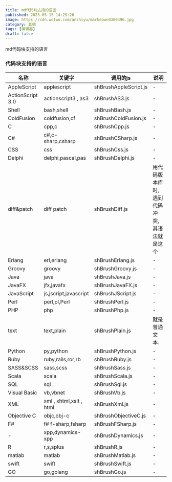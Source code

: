 ```yaml
---
title: md代码块支持的语言
published: 2023-05-15 14:29:26
image: https://cdn.wdtwo.com/anzhiyu/markdown0380496.jpg
category: 其他
tags: [编辑器]
draft: false
---
```

 md代码块支持的语言

<!--more-->
### 代码块支持的语言

| 名称 | 关键字 | 调用的js | 说明 |
| -- | -- | -- | -- |
| AppleScript | applescript | shBrushAppleScript.js | - |
| ActionScript 3.0 | actionscript3 , as3 | shBrushAS3.js | - |
| Shell | bash,shell | shBrushBash.js | - |
| ColdFusion | coldfusion,cf | shBrushColdFusion.js | - |
| C | cpp,c | shBrushCpp.js | - |
| C# | c#,c-sharp,csharp | shBrushCSharp.js | - |
| CSS | css | shBrushCss.js | - |
| Delphi | delphi,pascal,pas | shBrushDelphi.js | - |
| diff&patch | diff patch | shBrushDiff.js | 用代码版本库时,遇到代码冲突,其语法就是这个 |
| Erlang | erl,erlang | shBrushErlang.js | - |
| Groovy | groovy | shBrushGroovy.js | - |
| Java | java | shBrushJava.js | - |
| JavaFX | jfx,javafx | shBrushJavaFX.js | - |
| JavaScript | js,jscript,javascript | shBrushJScript.js | - |
| Perl | perl,pl,Perl | shBrushPerl.js | - |
| PHP | php | shBrushPhp.js | - |
| text | text,plain | shBrushPlain.js	| 就是普通文本. |
| Python | py,python | shBrushPython.js | - |
| Ruby | ruby,rails,ror,rb | shBrushRuby.js | - |
| SASS&SCSS | sass,scss | shBrushSass.js | - |
| Scala | scala | shBrushScala.js | - |
| SQL | sql | shBrushSql.js | - |
| Visual Basic | vb,vbnet | shBrushVb.js | - |
| XML | xml , xhtml,xslt , html | shBrushXml.js | - |
| Objective C | objc,obj-c | shBrushObjectiveC.js | - |
| F# | f# f-sharp,fsharp | shBrushFSharp.js | - |
| - | xpp,dynamics-xpp | shBrushDynamics.js | - |
| R | r,s,splus | shBrushR.js | - |
| matlab | matlab | shBrushMatlab.js | - |
| swift | swift | shBrushSwift.js | - |
| GO | go,golang | shBrushGo.js | - |
